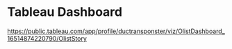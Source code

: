 # Tableau Dashboard
https://public.tableau.com/app/profile/ductransponster/viz/OlistDashboard_16514874220790/OlistStory

